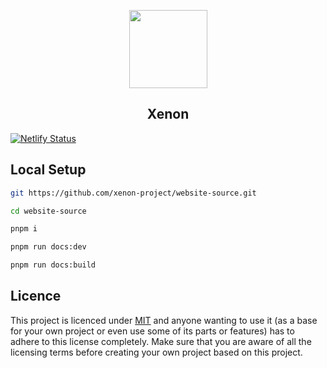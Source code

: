 <div align="center">
  <p>
      <img style="width: 125px;" src="https://avatars.githubusercontent.com/xenon-project">
  </p>
  <h2> Xenon  </h2>

</div>



[![Netlify Status](https://api.netlify.com/api/v1/badges/8a365873-0135-4acd-a9de-515d56a69a3c/deploy-status)](https://app.netlify.com/sites/xenon-team/deploys)



## Local Setup



```bash 
git https://github.com/xenon-project/website-source.git
```

```bash 
cd website-source
```

```bash 
pnpm i
```

```bash 
pnpm run docs:dev
```

```bash 
pnpm run docs:build 
```




## Licence
This project is licenced under [MIT](https://opensource.org/license/mit/) and anyone wanting to use it (as a base for your own project or even use some of its parts or features) has to adhere to this license completely. Make sure that you are aware of all the licensing terms before creating your own project based on this project.




